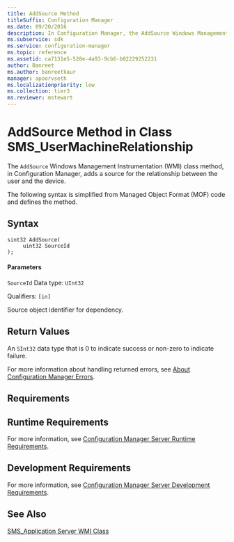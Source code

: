 ```yaml
---
title: AddSource Method
titleSuffix: Configuration Manager
ms.date: 09/20/2016
description: In Configuration Manager, the AddSource Windows Management Instrumentation class method adds a source for the relationship between the user and the device.
ms.subservice: sdk
ms.service: configuration-manager
ms.topic: reference
ms.assetid: ca7131e5-528e-4a93-9cb6-b02229252231
author: Banreet
ms.author: banreetkaur
manager: apoorvseth
ms.localizationpriority: low
ms.collection: tier3
ms.reviewer: mstewart
---
```

# AddSource Method in Class SMS_UserMachineRelationship
The `AddSource` Windows Management Instrumentation (WMI) class method, in Configuration Manager, adds a source for the relationship between the user and the device.

 The following syntax is simplified from Managed Object Format (MOF) code and defines the method.

## Syntax

```
sint32 AddSource(
     uint32 SourceId
);
```

#### Parameters
 `SourceId`
 Data type: `UInt32`

 Qualifiers: `[in]`

 Source object identifier for dependency.

## Return Values
 An  `SInt32` data type that is 0 to indicate success or non-zero to indicate failure.

 For more information about handling returned errors, see [About Configuration Manager Errors](../../../../../develop/core/understand/about-configuration-manager-errors.md).

## Requirements

## Runtime Requirements
 For more information, see [Configuration Manager Server Runtime Requirements](../../../../../develop/core/reqs/server-runtime-requirements.md).

## Development Requirements
 For more information, see [Configuration Manager Server Development Requirements](../../../../../develop/core/reqs/server-development-requirements.md).

## See Also
 [SMS_Application Server WMI Class](../../../../../develop/reference/apps/sms_application-server-wmi-class.md)
